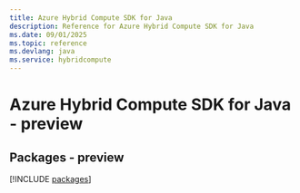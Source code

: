 ```yaml
---
title: Azure Hybrid Compute SDK for Java
description: Reference for Azure Hybrid Compute SDK for Java
ms.date: 09/01/2025
ms.topic: reference
ms.devlang: java
ms.service: hybridcompute
---
```

# Azure Hybrid Compute SDK for Java - preview
## Packages - preview
[!INCLUDE [packages](hybrid-compute-index.md)]